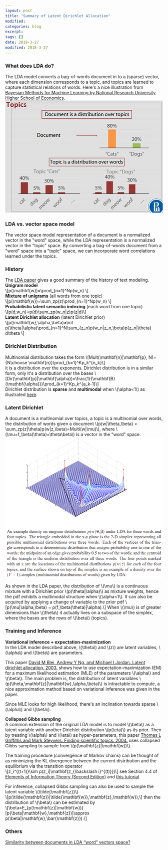 ```yaml
---
layout: post
title: "Summary of Latent Dirichlet Allocation"
modified:
categories: blog
excerpt:
tags: []
date: 2018-3-27
modified: 2018-3-27
---
```


### What does LDA do?  
The LDA model converts a bag-of-words document in to a (sparse) vector, where each dimension corresponds to a topic, and topics are learned to capture statistical relations of words. Here's a nice illustration from [Bayesian Methods for Machine Learning
by National Research University Higher School of Economics](https://www.coursera.org/learn/bayesian-methods-in-machine-learning/home/welcome).
![lda](https://raw.githubusercontent.com/dontloo/dontloo.github.io/master/images/lda1.png)  

### LDA vs. vector space model  
The vector space model representation of a document is a normalized vector in the "word" space, 
while the LDA representation is a normalized vector in the "topic" space.
By converting a bag-of-words document from a "word" space into a "topic" space, we can incorporate word correlations learned under the topics.

### History
The [LDA paper](http://www.jmlr.org/papers/volume3/blei03a/blei03a.pdf) gives a good summary of the history of text modeling.  
**Unigram model**  
\\[p(\mathbf{w})=\prod_{n=1}^Np(w_n) \\]  
**Mixture of unigrams**  (all words from one topic)  
\\[p(\mathbf{w})=\sum_zp(z)\prod_{n=1}^Np(w_n) \\]  
**Probabilistic latent semantic indexing**  (each word from one topic)  
\\[p(d,w_n)=p(d)\sum_zp(w_n|z)p(z|d)\\]  
**Latent Dirichlet allocation**  (latent Dirichlet prior)  
\\[p(\mathbf{w},\alpha,\beta)=\int p(\theta|\alpha)\prod_{n=1}^N\sum_{z_n}p(w_n|z_n,\beta)p(z_n|\theta) d\theta \\]

### Dirichlet Distribution
Multinomial distribution takes the form
\\[Mult(\mathbf{n}|\mathbf{p}, N)={N\choose \mathbf{n}}\prod_{k=1}^Kp_k^{n_k}\\]  
it is a distribution over the exponents. Dirichlet distribution is in a similar form, only it's a distribution over the bases
\\[Dir(\mathbf{p}|\mathbf{\alpha})=\frac{1}{\mathbf{B}(\mathbf{\alpha})}\prod_{k=1}^Kp_k^{a_k-1}\\]  
Dirichlet distribution is **sparse** and **multimodal** when \\(\alpha<1\\) as illustrated [here](https://cs.stanford.edu/~ppasupat/a9online/1080.html).

### Latent Dirichlet
A document is a multinomial over topics, a topic is a multinomial over words, the distribution of words given a document \\(p(w|\theta,\beta) = \sum_zp(z|\theta)p(w|z,\beta)=Multi(w|\mu)\\), where \\(\mu=f_\beta(\theta)=\theta\beta\\) is a vector in the "word" space.  
![lda](https://raw.githubusercontent.com/dontloo/dontloo.github.io/master/images/lda2.png)

As shown in the LDA paper, the distribution of \\(\mu\\) is a continuous mixture with a Dirichlet prior \\(p(\theta|\alpha)\\) as mixture weights, hence the pdf exhibits a multimodal structure when \\(\alpha<1\\). It can also be acquired by applying a change of variable to the prior pdf 
\\[p(\mu|\alpha,\beta) = p(f_\beta(\theta)|\alpha).\\]
When \\(\mu\\) is of greater dimensions than \\(\theta\\) it actually lives on a subspace of the simplex, where the bases are the rows of \\(\beta\\) (topics).

### Training and Inference

**Variational inference + expectation-maximization**  
In the LDA model described above, \\(\theta\\) and \\(z\\) are latent variables, \\(\alpha\\) and \\(\beta\\) are parameters.  

This paper
[David M Blei, Andrew Y Ng, and Michael I Jordan. Latent dirichlet allocation. 2003.](http://www.jmlr.org/papers/volume3/blei03a/blei03a.pdf) shows how to use expectation-maximization (EM) for a maximum likelihood estimation (MLE) of the parameters \\(\alpha\\) and \\(\beta\\). The main problem is, the distribution of latent variables \\(p(\theta,\mathbf{z}|\mathbf{w},\alpha,\beta)\\) is intractable to compute, a nice approximation method based on variational inference was given in the paper.  

Since MLE looks for high likelihood, there's an inclination towards sparse \\(\alpha\\) and \\(\beta\\).

**Collapsed Gibbs sampling**  
A common extension of the original LDA model is to model \\(\beta\\) as a latent variable with another Dirichlet distribution \\(p(\eta)\\) as its prior. Then by treating \\(\alpha\\) and \\(\eta\\) as hyper-parameters, this paper [Thomas L Griffiths and Mark Steyvers. Finding scientific topics. 2004.](http://www.pnas.org/content/101/suppl_1/5228.short) uses collapsed Gibbs sampling to sample from \\(p(\mathbf{z}|\mathbf{w})\\).

The training procedure (convergence of Markov chains) can be thought of as minimizing the KL divergence between the current distribution and the equilibrium via the transition operator  
\\[z_i^{(t+1)}\sim p(z_i|\mathbf{z_{\backslash i}^{(t)}})\\] see Section 4.4 of [Elements of Information Theory (Second Edition)](http://coltech.vnu.edu.vn/~thainp/books/Wiley_-_2006_-_Elements_of_Information_Theory_2nd_Ed.pdf) and [this tutorial](https://www.cs.cmu.edu/~rsalakhu/papers/mckl.pdf).

For inference, collapsed Gibbs sampling can also be used to sample the latent variable \\(\tilde{\mathbf{z}}\\)  
\\[p(\tilde{\mathbf{z}}|\tilde{\mathbf{w}},\mathbf{z},\mathbf{w}),\\] then the distribution of \\(\beta\\) can be estimated by   
\\[\beta=E_{p(\mathbf{z}|\mathbf{w})}[p(\beta|\mathbf{w},\mathbf{z})]\approx p(\beta|\mathbf{w},\bar{\mathbf{z}}).\\]



### Others
[Similarity between documents in LDA “word” vectors space?](https://stats.stackexchange.com/questions/337193/similarity-between-documents-in-lda-word-vectors-space)



